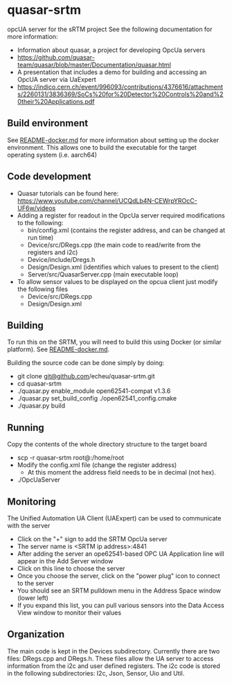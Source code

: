 # quasar-srtm

opcUA server for the sRTM project
See the following documentation for more information:
  - Information about quasar, a project for developing OpcUa servers
  - https://github.com/quasar-team/quasar/blob/master/Documentation/quasar.html
  - A presentation that includes a demo for building and accessing an OpcUA server via UaExpert
  - https://indico.cern.ch/event/996093/contributions/4376616/attachments/2260131/3836369/SoCs%20for%20Detector%20Controls%20and%20their%20Applications.pdf

## Build environment

See [README-docker.md](README-docker.md) for more information about setting up the docker environment. This allows one to build the executable for the target operating system (i.e. aarch64)

## Code development
- Quasar tutorials can be found here: https://www.youtube.com/channel/UCQdLb4N-CEWrpYROcC-UF6w/videos
- Adding a register for readout in the OpcUa server required modifications to the following:
    - bin/config.xml  (contains the register address, and can be changed at run time)
    - Device/src/DRegs.cpp  (the main code to read/write from the registers and i2c)
    - Device/include/Dregs.h
    - Design/Design.xml  (identifies which values to present to the client)
    - Server/src/QuasarServer.cpp  (main executable loop)
- To allow sensor values to be displayed on the opcua client just modify the following files
    - Device/src/DRegs.cpp
    - Design/Design.xml

## Building
To run this on the SRTM, you will need to build this using Docker (or similar platform). See [README-docker.md](README-docker.md).

Building the source code can be done simply by doing:
  - git clone git@github.com/echeu/quasar-srtm.git
  - cd quasar-srtm
  - ./quasar.py enable_module open62541-compat v1.3.6
  - ./quasar.py set_build_config ./open62541_config.cmake
  - ./quasar.py build


## Running
Copy the contents of the whole directory structure to the target board
- scp -r quasar-srtm root@<IP address>:/home/root
- Modify the config.xml file (change the register address)
    - At this moment the address field needs to be in decimal (not hex).
- ./OpcUaServer

## Monitoring
  The Unified Automation UA Client (UAExpert) can be used to communicate with the server
- Click on the "+" sign to add the SRTM OpcUa server
- The server name is \<SRTM ip address\>:4841
- After adding the server an ope62541-based OPC UA Application line will appear in the Add Server window
- Click on this line to choose the server
- Once you choose the server, click on the "power plug" icon to connect to the server
- You should see an SRTM pulldown menu in the Address Space window (lower left)
- If you expand this list, you can pull various sensors into the Data Access View window to monitor their values


## Organization
  The main code is kept in the Devices subdirectory. Currently there are two files: DRegs.cpp and DRegs.h. These files allow the UA server to access information from the i2c and user defined registers. The i2c code is stored in the following subdirectories: I2c, Json, Sensor, Uio and Util.
